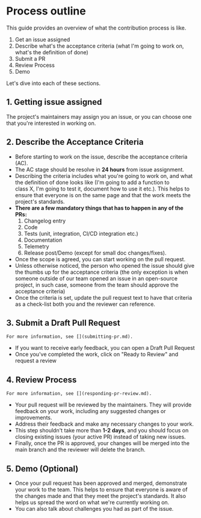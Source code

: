 # Process outline

This guide provides an overview of what the contribution process is like.

1. Get an issue assigned
2. Describe what's the acceptance criteria (what I'm going to work on, what's the definition of done)
3. Submit a PR
4. Review Process
5. Demo

Let's dive into each of these sections.

## 1. Getting issue assigned

The project's maintainers may assign you an issue, or you can choose one that you're
interested in working on.

## 2. Describe the Acceptance Criteria

- Before starting to work on the issue, describe the acceptance criteria (AC). 
- The AC stage should be resolve in **24 hours** from issue assignment.
- Describing the criteria includes what you're going to work on,
  and what the definition of done looks like (I'm going to add a function to  
  class X, I'm going to test it, document how to use it etc.). 
  This helps to ensure that everyone is on the same page and that the work meets 
  the project's standards. 
- **There are a few mandatory things that has to happen in 
  any of the PRs:**
  1. Changelog entry 
  2. Code
  3. Tests (unit, integration, CI/CD integration etc.)
  4. Documentation
  5. Telemetry
  6. Release post/Demo (except for small doc changes/fixes). 
- Once the scope is agreed, you can start working on the pull request. 
- Unless otherwise noticed, the person who opened the issue should give the thumbs up for the acceptance criteria (the only exception is when someone outside of our team opened an issue in an open-source project, in such case, someone from the team should approve the acceptance criteria)
- Once the criteria is set, update the pull request text to have that criteria as a check-list
  both you and the reviewer can reference.

## 3. Submit a Draft Pull Request

```{note}
For more information, see [](submitting-pr.md).
```

- If you want to receive early feedback, you can open a Draft Pull Request
- Once you've completed the work, click on "Ready to Review" and request a review

## 4. Review Process

```{note}
For more information, see [](responding-pr-review.md).
```

- Your pull request will be reviewed by the maintainers. They will provide feedback on your work, including any suggested changes or improvements. 
- Address their feedback and make any necessary changes to your work. 
- This step shouldn't take more than **1-2 days**, and you should 
focus on closing existing issues (your active PR) instead of taking new issues. 
- Finally, once the PR is approved, your changes will be merged into the main branch and the reviewer
will delete the branch.

## 5. Demo (Optional)

- Once your pull request has been approved and merged, demonstrate your work to the team. 
  This helps to ensure that everyone is aware of the changes made and that they meet 
  the project's standards. It also helps us spread the word on what we're currently
  working on. 
- You can also talk about challenges you had as part of the issue.



